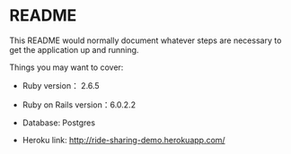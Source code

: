 # README

This README would normally document whatever steps are necessary to get the
application up and running.

Things you may want to cover:

* Ruby version： 2.6.5
* Ruby on Rails version：6.0.2.2
* Database: Postgres

* Heroku link: http://ride-sharing-demo.herokuapp.com/
